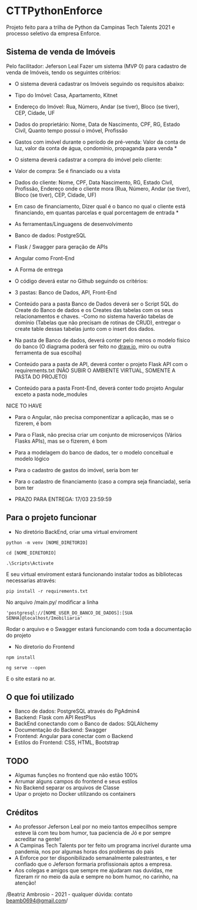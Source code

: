 # CTTPythonEnforce
Projeto feito para a trilha de Python da Campinas Tech Talents 2021 e processo seletivo da empresa Enforce. 

## Sistema de venda de Imóveis

Pelo facilitador: Jeferson Leal
Fazer um sistema (MVP 0) para cadastro de venda de Imóveis, tendo os seguintes critérios:

- O sistema deverá cadastrar os Imóveis seguindo os requisitos abaixo:
- Tipo do Imóvel: Casa, Apartamento, Kitnet
- Endereço do Imóvel: Rua, Número, Andar (se tiver), Bloco (se tiver), CEP, Cidade, UF
- Dados do proprietário: Nome, Data de Nascimento, CPF, RG, Estado Civíl,
Quanto tempo possuí o imóvel, Profissão
- Gastos com imóvel durante o período de pré-venda: Valor da conta de luz, valor
da conta de água, condomínio, propaganda para venda *

- O sistema deverá cadastrar a compra do imóvel pelo cliente:
- Valor de compra: Se é financiado ou a vista
- Dados do cliente: Nome, CPF, Data Nascimento, RG, Estado Civíl, Profissão, Endereço onde o
cliente mora (Rua, Número, Andar (se tiver), Bloco (se tiver), CEP, Cidade, UF)

- Em caso de financiamento, Dizer qual é o banco no qual o cliente está financiando,
em quantas parcelas e qual porcentagem de entrada *


- As ferramentas/Linguagens de desenvolvimento
- Banco de dados: PostgreSQL
- Flask / Swagger para geração de APIs
- Angular como Front-End

- A Forma de entrega
- O código deverá estar no Github seguindo os critérios:
- 3 pastas: Banco de Dados, API, Front-End
- Conteúdo para a pasta Banco de Dados deverá ser o Script SQL do Create do Banco de
dados e os Creates das tabelas com os seus relacionamentos e chaves.
-Como no sistema haverão tabelas de domínio (Tabelas que não precisam de rotinas de
CRUD), entregar o create table dessas tabelas junto com o insert dos dados.
- Na pasta de Banco de dados, deverá conter pelo menos o modelo físico do banco
(O diagrama poderá ser feito no [draw.io](http://draw.io/), miro ou outra ferramenta de sua escolha)
- Conteúdo para a pasta de API, deverá conter o projeto Flask API com o requirements.txt
(NÃO SUBIR O AMBIENTE VIRTUAL, SOMENTE A PASTA DO PROJETO)
- Conteúdo para a pasta Front-End, deverá conter todo projeto Angular exceto a pasta
node_modules

NICE TO HAVE
- Para o Angular, não precisa componentizar a aplicação, mas se o fizerem, é bom
- Para o Flask, não precisa criar um conjunto de microserviços (Vários Flasks APIs),
mas se o fizerem, é bom
- Para a modelagem do banco de dados, ter o modelo conceitual e modelo lógico
- Para o cadastro de gastos do imóvel, seria bom ter
- Para o cadastro de financiamento (caso a compra seja financiada), seria bom ter

- PRAZO PARA ENTREGA: 17/03 23:59:59

## Para o projeto funcionar

- No diretório BackEnd, criar uma virtual enviroment
``` 
python -m venv [NOME_DIRETORIO] 
```
``` 
cd [NOME_DIRETORIO]
```
``` 
.\Scripts\Activate
```

E seu virtual enviroment estará funcionando
instalar todos as bibliotecas necessarias através:

```
pip install -r requirements.txt
```
No arquivo /main.py/ modificar a linha
```
'postgresql://[NOME_USER_DO_BANCO_DE_DADOS]:[SUA SENHA]@localhost/Imobiliaria' 
```


Rodar o arquivo e o Swagger estará funcionando com toda a documentação do projeto

- No diretorio do Frontend
``` 
npm install 
```

```
ng serve --open 
```
E o site estará no ar.

## O que foi utilizado

- Banco de dados: PostgreSQL através do PgAdmin4
- Backend: Flask com API RestPlus
- BackEnd conectando com o Banco de dados: SQLAlchemy
- Documentação do Backend: Swagger
- Frontend: Angular para conectar com o Backend
- Estilos do Frontend: CSS, HTML, Bootstrap

## TODO

* Algumas funções no frontend que não estão 100%
* Arrumar alguns campos do frontend e seus estilos
* No Backend separar os arquivos de Classe
* Upar o projeto no Docker utilizando os containers

## Créditos

- Ao professor Jeferson Leal por no meio tantos empecilhos sempre esteve lá com teu bom humor, tua paciencia de Jó e por sempre acreditar na gente!
- A Campinas Tech Talents por ter feito um programa incrível durante uma pandemia, nos por algumas horas dos problemas do país
- A Enforce por ter disponibilizado semanalmente palestrantes, e ter confiado que o Jeferson formaria profissionais aptos a empresa.
- Aos colegas e amigos que sempre me ajudaram nas duvidas, me fizeram rir no meio da aula e sempre no bom humor, no carinho, na atenção!

/Beatriz Ambrosio - 2021 - qualquer dúvida: contato beamb0694@gmail.com/